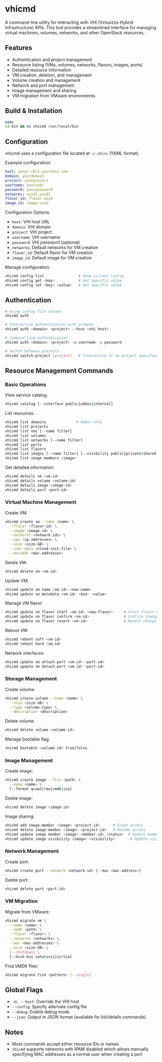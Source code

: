 # vhicmd

A command-line utility for interacting with VHI (Virtuozzo Hybrid Infrastructure) APIs. This tool provides a streamlined interface for managing virtual machines, volumes, networks, and other OpenStack resources.

## Features

- Authentication and project management
- Resource listing (VMs, volumes, networks, flavors, images, ports)
- Detailed resource information
- VM creation, deletion, and management
- Volume creation and management
- Network and port management
- Image management and sharing
- VM migration from VMware environments

## Build & Installation

```bash
make
cd bin && mv vhicmd /usr/local/bin
```

## Configuration

vhicmd uses a configuration file located at `~/.vhirc` (YAML format).

Example configuration:
```yaml
host: panel-vhi1.yourhost.com
domain: yourdomain
project: yourproject
username: youruser
password: yourpassword
networks: uuid1,uuid2
flavor_id: flavor-uuid
image_id: image-uuid
```

Configuration Options:
- `host`: VHI host URL
- `domain`: VHI domain
- `project`: VHI project
- `username`: VHI username
- `password`: VHI password (optional)
- `networks`: Default networks for VM creation
- `flavor_id`: Default flavor for VM creation
- `image_id`: Default image for VM creation

Manage configuration:
```bash
vhicmd config list                # Show current config
vhicmd config get <key>           # Get specific value
vhicmd config set <key> <value>   # Set specific value
```

## Authentication

```bash
# Using config file values
vhicmd auth

# Interactive authentication with prompts
vhicmd auth <domain> <project> --host <vhi host>

# Command line authentication
vhicmd auth <domain> <project> -u username -p password

# Switch between projects
vhicmd switch-project [project]   # Interactive if no project specified
```

## Resource Management Commands

### Basic Operations

View service catalog:
```bash
vhicmd catalog [--interface public|admin|internal]
```

List resources:
```bash
vhicmd list domains              # Admin only
vhicmd list projects
vhicmd list vms [--name filter]
vhicmd list volumes
vhicmd list networks [--name filter]
vhicmd list ports
vhicmd list flavors
vhicmd list images [--name filter] [--visibility public|private|shared]
vhicmd list image-members <image>
```

Get detailed information:
```bash
vhicmd details vm <vm-id>
vhicmd details volume <volume-id>
vhicmd details image <image-id>
vhicmd details port <port-id>
```

### Virtual Machine Management

Create VM:
```bash
vhicmd create vm --name <name> \
  --flavor <flavor-id> \
  --image <image-id> \
  --networks <network-ids> \
  --ips <ip-addresses> \
  --size <size-GB> \
  --user-data <cloud-init-file> \
  --macaddr <mac-addresses>
```

Delete VM:
```bash
vhicmd delete vm <vm-id>
```

Update VM:
```bash
vhicmd update vm name <vm-id> <new-name>
vhicmd update vm metadata <vm-id> <key> <value>
```

Manage VM flavor:
```bash
vhicmd update vm flavor start <vm-id> <new-flavor>     # Start flavor change
vhicmd update vm flavor confirm <vm-id>                # Confirm change
vhicmd update vm flavor revert <vm-id>                 # Revert change
```

Reboot VM:
```bash
vhicmd reboot soft <vm-id>
vhicmd reboot hard <vm-id>
```

Network interfaces:
```bash
vhicmd update vm attach-port <vm-id> <port-id>
vhicmd update vm detach-port <vm-id> <port-id>
```

### Storage Management

Create volume:
```bash
vhicmd create volume --name <name> \
  --size <size-GB> \
  --type <volume-type> \
  --description <description>
```

Delete volume:
```bash
vhicmd delete volume <volume-id>
```

Manage bootable flag:
```bash
vhicmd bootable <volume-id> true|false
```

### Image Management

Create image:
```bash
vhicmd create image --file <path> \
  --name <name> \
  [--format qcow2|raw|vmdk|iso]
```

Delete image:
```bash
vhicmd delete image <image-id>
```

Image sharing:
```bash
vhicmd add image-member <image> <project-id>      # Grant access
vhicmd delete image-member <image> <project-id>   # Revoke access
vhicmd update image member <image> <member-id> <status>  # Update member status
vhicmd update image visibility <image> <visibility>       # Update visibility
```

### Network Management

Create port:
```bash
vhicmd create port --network <network-id> [--mac <mac-address>]
```

Delete port:
```bash
vhicmd delete port <port-id>
```

### VM Migration

Migrate from VMware:
```bash
vhicmd migrate vm \
  --name <name> \
  --vmdk <path> \
  --flavor <flavor> \
  --networks <networks> \
  --mac <mac-addresses> \
  --size <size-GB> \
  [--shutdown] \
  [--disk-bus sata|scsi|virtio]
```

Find VMDK files:
```bash
vhicmd migrate find <pattern> [--single]
```

## Global Flags

- `-H, --host`: Override the VHI host
- `--config`: Specify alternate config file
- `--debug`: Enable debug mode
- `--json`: Output in JSON format (available for list/details commands)

## Notes

- Most commands accept either resource IDs or names
- `vhicmd` supports networks with IPAM disabled which allows manually specifying MAC addresses as a normal user when creating a port
